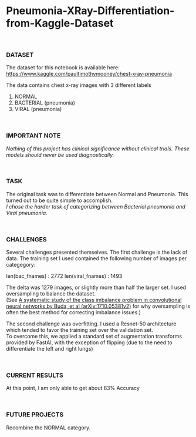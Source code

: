# Pneumonia-XRay-Differentiation-from-Kaggle-Dataset

<br>

### DATASET
The dataset for this notebook is available here: https://www.kaggle.com/paultimothymooney/chest-xray-pneumonia

The data contains chest x-ray images with 3 different labels
1. NORMAL
2. BACTERIAL (pneumonia)
3. VIRAL (pneumonia)

<br>

### IMPORTANT NOTE
*Nothing of this project has clinical significance without clinical trials.  These models should never be used diagnostically.*

<br>

### TASK
The original task was to differentiate between Normal and Pneumonia.  This turned out to be quite simple to accomplish.  
*I chose the harder task of categorizing between Bacterial pneumonia and Viral pneumonia.* 

<br>

### CHALLENGES
Several challenges presented themselves.  The first challenge is the lack of data.  The training set I used contained the following number of images per categegory:

len(bac_fnames)     :  2772
len(viral_fnames)   :  1493

The delta was 1279 images, or slightly more than half the larger set. I used oversampling to balance the dataset.  
(See <a href="https://arxiv.org/abs/1710.05381">A systematic study of the class imbalance problem in convolutional neural networks by Buda, et al (arXiv:1710.05381v2)</a> for why oversampling is often the best method for correcting imbalance issues.)

The second challenge was overfitting.  I used a Resnet-50 architecture which tended to favor the training set over the validation set.  
To overcome this, we applied a standard set of augmentation transforms provided by FastAI, with the exception of flipping (due to the need to differentiate the left and right lungs)


<br>

### CURRENT RESULTS
At this point, I am only able to get about 83% Accuracy

<br>


### FUTURE PROJECTS
Recombine the NORMAL category.
